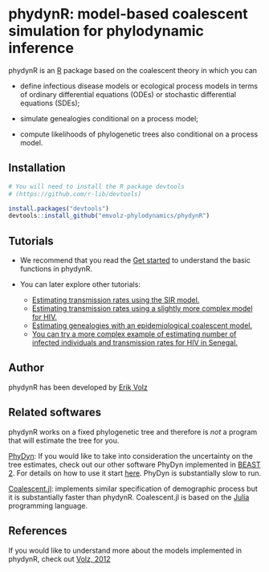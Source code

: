 # phydynR: model-based coalescent simulation for phylodynamic inference

phydynR is an [R](https://www.r-project.org/) package based on the coalescent
theory in which you can

* define infectious disease models or ecological process models in terms of 
ordinary differential equations (ODEs) or stochastic differential equations (SDEs);

* simulate genealogies conditional on a process model;

* compute likelihoods of phylogenetic trees also conditional on a process model.



## Installation

```r
# You will need to install the R package devtools 
# (https://github.com/r-lib/devtools)

install.packages("devtools")
devtools::install_github("emvolz-phylodynamics/phydynR")
```



## Tutorials

* We recommend that you read the [Get started](articles/phydynR.html) to 
understand the basic functions in phydynR.

* You can later explore other tutorials:
  
  - [Estimating transmission rates using the SIR model.](articles/sir_model.html)
  - [Estimating transmission rates using a slightly more complex model for HIV.](articles/HIV_epidemics.html)
  - [Estimating genealogies with an epidemiological coalescent model.](articles/simulate_genealogies.html)
  - [You can try a more complex example of estimating number of infected individuals and transmission rates for HIV in Senegal.](articles/SenegalHIVmodel.html)



## Author

phydynR has been developed by [Erik Volz](https://profiles.imperial.ac.uk/e.volz)



## Related softwares

phydynR works on a fixed phylogenetic tree and therefore is *not* a program that 
will estimate the tree for you.

[PhyDyn](https://github.com/mrc-ide/PhyDyn): If you would like to take into 
consideration the uncertainty on the tree estimates, check out our other software 
PhyDyn implemented in [BEAST 2](https://www.beast2.org/). For details on how to use
it start [here](https://github.com/mrc-ide/PhyDyn/wiki). PhyDyn is substantially 
slow to run.

[Coalescent.jl](https://emvolz.github.io/Coalescent.jl/dev/intro/): implements
similar specification of demographic process but it is substantially faster than
phydynR. Coalescent.jl is based on the [Julia](https://julialang.org/) programming language.



## References

If you would like to understand more about the models implemented in phydynR,
check out [Volz, 2012](http://www.genetics.org/content/190/1/187)
